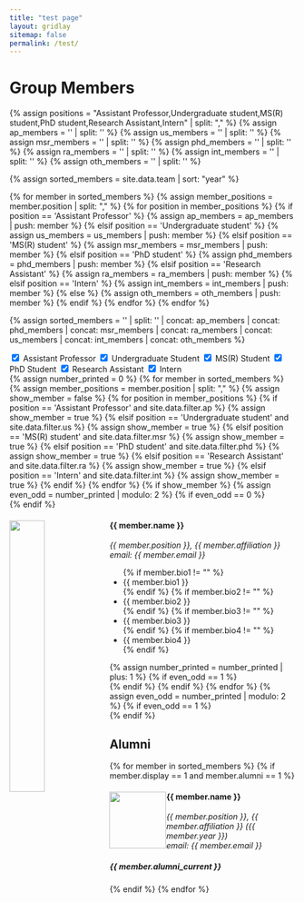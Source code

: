 ```yaml
---
title: "test page"
layout: gridlay
sitemap: false
permalink: /test/
---
```


# Group Members  

{% assign positions = "Assistant Professor,Undergraduate student,MS(R) student,PhD student,Research Assistant,Intern" | split: "," %}
{% assign ap_members = '' | split: '' %}
{% assign us_members = '' | split: '' %}
{% assign msr_members = '' | split: '' %}
{% assign phd_members = '' | split: '' %}
{% assign ra_members = '' | split: '' %}
{% assign int_members = '' | split: '' %}
{% assign oth_members = '' | split: '' %}

{% assign sorted_members = site.data.team | sort: "year" %}

{% for member in sorted_members %}
  {% assign member_positions = member.position | split: "," %}
  {% for position in member_positions %}
    {% if position == 'Assistant Professor' %}
      {% assign ap_members = ap_members | push: member %}
    {% elsif position == 'Undergraduate student' %}
      {% assign us_members = us_members | push: member %}
    {% elsif position == 'MS(R) student' %}
      {% assign msr_members = msr_members | push: member %}
    {% elsif position == 'PhD student' %}
      {% assign phd_members = phd_members | push: member %}
    {% elsif position == 'Research Assistant' %}
      {% assign ra_members = ra_members | push: member %}
    {% elsif position == 'Intern' %}
      {% assign int_members = int_members | push: member %}
    {% else %}
      {% assign oth_members = oth_members | push: member %}
    {% endif %}
  {% endfor %}
{% endfor %}

{% assign sorted_members = '' | split: '' | concat: ap_members | concat: phd_members | concat: msr_members | concat: ra_members | concat: us_members | concat: int_members | concat: oth_members %}

<div id="filter">
  <label>
    <input type="checkbox" id="filter-ap" value="Assistant Professor" checked> Assistant Professor
  </label>
  <label>
    <input type="checkbox" id="filter-us" value="Undergraduate student" checked> Undergraduate Student
  </label>
  <label>
    <input type="checkbox" id="filter-msr" value="MS(R) student" checked> MS(R) Student
  </label>
  <label>
    <input type="checkbox" id="filter-phd" value="PhD student" checked> PhD Student
  </label>
  <label>
    <input type="checkbox" id="filter-ra" value="Research Assistant" checked> Research Assistant
  </label>
  <label>
    <input type="checkbox" id="filter-int" value="Intern" checked> Intern
  </label>
</div>

<div id="members">
  {% assign number_printed = 0 %}
  {% for member in sorted_members %}
    {% assign member_positions = member.position | split: "," %}
    {% assign show_member = false %}
    {% for position in member_positions %}
      {% if position == 'Assistant Professor' and site.data.filter.ap %}
        {% assign show_member = true %}
      {% elsif position == 'Undergraduate student' and site.data.filter.us %}
        {% assign show_member = true %}
      {% elsif position == 'MS(R) student' and site.data.filter.msr %}
        {% assign show_member = true %}
      {% elsif position == 'PhD student' and site.data.filter.phd %}
        {% assign show_member = true %}
      {% elsif position == 'Research Assistant' and site.data.filter.ra %}
        {% assign show_member = true %}
      {% elsif position == 'Intern' and site.data.filter.int %}
        {% assign show_member = true %}
      {% endif %}
    {% endfor %}
    {% if show_member %}
      {% assign even_odd = number_printed | modulo: 2 %}
      {% if even_odd == 0 %}
        <div class="row">
      {% endif %}
      <div class="col-sm-6 clearfix">
        <img src="{{ member.image }}" class="img-responsive" width="35%" style="float: left" />
        <h4>{{ member.name }}</h4>
        <i>{{ member.position }}, {{ member.affiliation }} <br>email: {{ member.email }}</i>
        <ul style="overflow: hidden">
          {% if member.bio1 != "" %}
            <li>{{ member.bio1 }}</li>
          {% endif %}
          {% if member.bio2 != "" %}
            <li>{{ member.bio2 }}</li>
          {% endif %}
          {% if member.bio3 != "" %}
            <li>{{ member.bio3 }}</li>
          {% endif %}
          {% if member.bio4 != "" %}
            <li>{{ member.bio4 }}</li>
          {% endif %}
        </ul>
      </div>
      {% assign number_printed = number_printed | plus: 1 %}
      {% if even_odd == 1 %}
        </div>
      {% endif %}
    {% endif %}
  {% endfor %}
  {% assign even_odd = number_printed | modulo: 2 %}
  {% if even_odd == 1 %}
    </div>
  {% endif %}
</div>

## Alumni

{% for member in sorted_members %}
  {% if member.display == 1 and member.alumni == 1 %}
    <div class="col-sm-12 clearfix">
      <img src="{{ member.image }}" class="img-thumbnail" width="100px" style="float: left" />
      <h4>{{ member.name }}</h4>
      <i>{{ member.position }}, {{ member.affiliation }} ({{ member.year }}) <br>email: {{ member.email }}</i>
      <h5>{{ member.alumni_current }}</h5>
    </div>
  {% endif %}
{% endfor %}

<script>
  document.addEventListener("DOMContentLoaded", function() {
    var filterCheckboxes = document.querySelectorAll('#filter input[type="checkbox"]');
    var membersContainer = document.getElementById('members');

    var filter = {};
    filterCheckboxes.forEach(function(checkbox) {
      checkbox.addEventListener('change', function() {
        filter[checkbox.value] = checkbox.checked;
        updateMembers();
      });
    });

    function updateMembers() {
      var members = membersContainer.querySelectorAll('.col-sm-6');
      members.forEach(function(member) {
        var position = member.querySelector('h4').textContent.split(',')[0].trim();
        member.style.display = filter[position] ? 'block' : 'none';
      });
    }
  });
</script>
